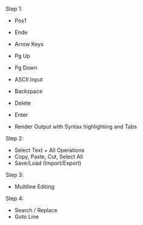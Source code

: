 Step 1:
- Pos1
- Ende
- Arrow Keys
- Pg Up
- Pg Down
- ASCII Input

- Backspace
- Delete
- Enter

- Render Output with Syntax highlighting and Tabs

Step 2:
- Select Text + All Operations
- Copy, Paste, Cut, Select All
- Save/Load (Import/Export)

Step 3:
- Multiline Editing

Step 4:
- Search / Replace
- Goto Line

